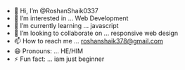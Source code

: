 - 👋 Hi, I’m @RoshanShaik0337
- 👀 I’m interested in ... Web Development
- 🌱 I’m currently learning ... javascript
- 💞️ I’m looking to collaborate on ... responsive web design
- 📫 How to reach me ... roshanshaik378@gmail.com
- 😄 Pronouns: ... HE/HIM
- ⚡ Fun fact: ... iam just beginner

<!---
RoshanShaik0337/RoshanShaik0337 is a ✨ special ✨ repository because its `README.md` (this file) appears on your GitHub profile.
You can click the Preview link to take a look at your changes.
--->
